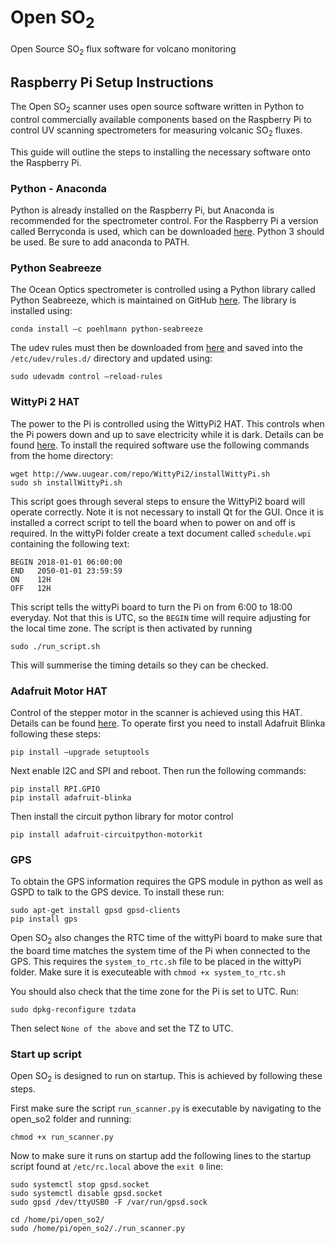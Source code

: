 # Open SO<sub>2</sub>
Open Source SO<sub>2</sub> flux software for volcano monitoring

## Raspberry Pi Setup Instructions
The Open SO<sub>2</sub> scanner uses open source software written in Python to control commercially available components based on the Raspberry Pi to control UV scanning spectrometers for measuring volcanic SO<sub>2</sub> fluxes.

This guide will outline the steps to installing the necessary software onto the Raspberry Pi.

### Python - Anaconda
Python is already installed on the Raspberry Pi, but Anaconda is recommended for the spectrometer control. For the Raspberry Pi a version called Berryconda is used, which can be downloaded [here](https://github.com/jjhelmus/berryconda). Python 3 should be used. Be sure to add anaconda to PATH.

### Python Seabreeze
The Ocean Optics spectrometer is controlled using a Python library called Python Seabreeze, which is maintained on GitHub [here](https://github.com/ap--/python-seabreeze). The library is installed using:
```
conda install –c poehlmann python-seabreeze 
```
The udev rules must then be downloaded from [here](https://github.com/ap--/python-seabreeze/blob/master/misc/10-oceanoptics.rules) and saved into the ```/etc/udev/rules.d/``` directory and updated using:
```
sudo udevadm control –reload-rules
```

### WittyPi 2 HAT
The power to the Pi is controlled using the WittyPi2 HAT. This controls when the Pi powers down and up to save electricity while it is dark. Details can be found [here](http://www.uugear.com/doc/WittyPi2_UserManual.pdf). To install the required software use the following commands from the home directory:
```
wget http://www.uugear.com/repo/WittyPi2/installWittyPi.sh
sudo sh installWittyPi.sh
```
This script goes through several steps to ensure the WittyPi2 board will operate correctly. Note it is not necessary to install Qt for the GUI. Once it is installed a correct script to tell the board when to power on and off is required. In the wittyPi folder create a text document called ```schedule.wpi``` containing the following text:
```
BEGIN 2018-01-01 06:00:00
END   2050-01-01 23:59:59
ON    12H
OFF   12H
```
This script tells the wittyPi board to turn the Pi on from 6:00 to 18:00 everyday. Not that this is UTC, so the ```BEGIN``` time will require adjusting for the local time zone. The script is then activated by running
```
sudo ./run_script.sh
```
This will summerise the timing details so they can be checked.

### Adafruit Motor HAT
Control of the stepper motor in the scanner is achieved using this HAT. Details can be found [here](https://learn.adafruit.com/circuitpython-on-raspberrypi-linux/installing-circuitpython-on-raspberry-pi). To operate first you need to install Adafruit Blinka following these steps:
```
pip install –upgrade setuptools
```
Next enable I2C and SPI and reboot. Then run the following commands:
```
pip install RPI.GPIO
pip install adafruit-blinka
```
Then install the circuit python library for motor control
```
pip install adafruit-circuitpython-motorkit
```

### GPS
To obtain the GPS information requires the GPS module in python as well as GSPD to talk to the GPS device. To install these run:
```
sudo apt-get install gpsd gpsd-clients
pip install gps
```
Open SO<sub>2</sub> also changes the RTC time of the wittyPi board to make sure that the board time matches the system time of the Pi when connected to the GPS. This requires the ```system_to_rtc.sh``` file to be placed in the wittyPi folder. Make sure it is executeable with ```chmod +x system_to_rtc.sh```

You should also check that the time zone for the Pi is set to UTC. Run:
```
sudo dpkg-reconfigure tzdata
```
Then select ```None of the above``` and set the TZ to UTC.

### Start up script
Open SO<sub>2</sub> is designed to run on startup. This is achieved by following these steps.

First make sure the script ```run_scanner.py``` is executable by navigating to the open_so2 folder and running:
```
chmod +x run_scanner.py
```
Now to make sure it runs on startup add the following lines to the startup script found at ```/etc/rc.local``` above the ```exit 0``` line:
```
sudo systemctl stop gpsd.socket
sudo systemctl disable gpsd.socket
sudo gpsd /dev/ttyUSB0 -F /var/run/gpsd.sock

cd /home/pi/open_so2/
sudo /home/pi/open_so2/./run_scanner.py
```
